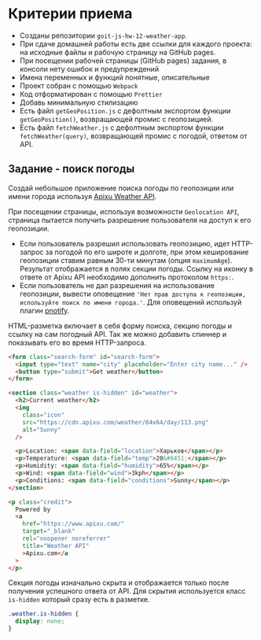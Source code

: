 # Критерии приема

- Созданы репозитории `goit-js-hw-12-weather-app`.
- При сдаче домашней работы есть две ссылки для каждого проекта: на исходные
  файлы и рабочую страницу на GitHub pages.
- При посещении рабочей страницы (GitHub pages) задания, в консоли нету ошибок и
  предупреждений
- Имена переменных и функций понятные, описательные
- Проект собран с помощью `Webpack`
- Код отформатирован с помощью `Prettier`
- Добавь минимальную стилизацию
- Есть файл `getGeoPosition.js` с дефолтным экспортом функции
  `getGeoPosition()`, возвращающей промис с геопозицией.
- Есть файл `fetchWeather.js` с дефолтным экспортом функции
  `fetchWeather(query)`, возвращающей промис с погодой, ответом от API.

## Задание - поиск погоды

Создай небольшое приложение поиска погоды по геопозиции или имени города
используя [Apixu Weather API](https://www.apixu.com/).

При посещении страницы, используя возможности `Geolocation API`, страница
пытается получить разрешение пользователя на доступ к его геопозиции.

- Если пользователь разрешил использовать геопозицию, идет HTTP-запрос за
  погодой по его широте и долготе, при этом кеширование геопозиции ставим равным
  30-ти минутам (опция `maximumAge`). Результат отображается в полях секции
  погоды. Ссылку на иконку в ответе от Apixu API необходимо дополнить протоколом
  `https:`.
- Если пользователь не дал разрешения на использование геопозиции, вывести
  оповещение
  `'Нет прав доступа к геопозиции, используйте поиск по имени города.'`. Для
  оповещений используй плагин [pnotify](https://github.com/sciactive/pnotify).

HTML-разметка включает в себя форму поиска, секцию погоды и ссылку на сам
погодный API. Так же можно добавить спиннер и показывать его во время
HTTP-запроса.

```html
<form class="search-form" id="search-form">
  <input type="text" name="city" placeholder="Enter city name..." />
  <button type="submit">Get weather</button>
</form>

<section class="weather is-hidden" id="weather">
  <h2>Current weather</h2>
  <img
    class="icon"
    src="https://cdn.apixu.com/weather/64x64/day/113.png"
    alt="Sunny"
  />

  <p>Location: <span data-field="location">Харьков</span></p>
  <p>Temperature: <span data-field="temp">20&#8451;</span></p>
  <p>Humidity: <span data-field="humidity">65%</span></p>
  <p>Wind: <span data-field="wind">3kph</span></p>
  <p>Conditions: <span data-field="conditions">Sunny</span></p>
</section>

<p class="credit">
  Powered by
  <a
    href="https://www.apixu.com/"
    target="_blank"
    rel="noopener noreferrer"
    title="Weather API"
    >Apixu.com</a
  >
</p>
```

Секция погоды изначально скрыта и отображается только после получения успешного
ответа от API. Для скрытия используется класс `is-hidden` который сразу есть в
разметке.

```css
.weather.is-hidden {
  display: none;
}
```
